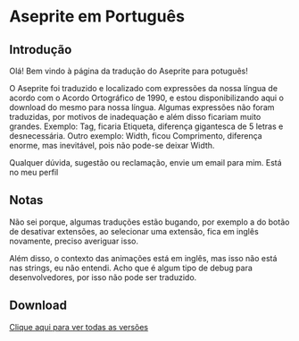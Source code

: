 # Aseprite em Português

## Introdução



Olá! Bem vindo à página da tradução do Aseprite para potuguês!

O Aseprite foi traduzido e localizado com expressões da nossa língua de acordo com o Acordo Ortográfico de 1990, e estou disponibilizando aqui o download do mesmo para nossa língua. Algumas expressões não foram traduzidas, por motivos de inadequação e além disso ficariam muito grandes. 
Exemplo: Tag, ficaria Etiqueta, diferença gigantesca de 5 letras e desnecessária.
Outro exemplo: Width, ficou Comprimento, diferença enorme, mas inevitável, pois não pode-se deixar Width.

Qualquer dúvida, sugestão ou reclamação, envie um email para mim. Está no meu perfil

## Notas

Não sei porque, algumas traduções estão bugando, por exemplo a do botão de desativar extensões, ao selecionar uma extensão, fica em inglês novamente, preciso averiguar isso.

Além disso, o contexto das animações está em inglês, mas isso não está nas strings, eu não entendi. Acho que é algum tipo de debug para desenvolvedores, por isso não pode ser traduzido.

## Download

[Clique aqui para ver todas as versões](https://github.com/Inky1003/aseprite-em-portugues/releases)
